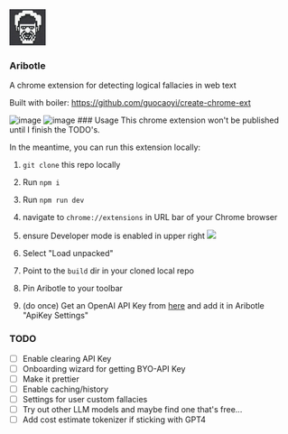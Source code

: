 <img src="https://github.com/clairefro/aribotle/blob/main/src/assets/logo.png?raw=true" width="64" style="margin: 0 auto;"/>

### Aribotle
A chrome extension for detecting logical fallacies in web text


Built with boiler: https://github.com/guocaoyi/create-chrome-ext

<img width="379" alt="image" src="https://github.com/guocaoyi/create-chrome-ext/assets/9841162/b30c393b-a2ce-4903-909c-d61d4192786f">

<img width="379" alt="image" src="https://github.com/guocaoyi/create-chrome-ext/assets/9841162/5aa14ef2-fc38-41b6-8cdd-c07a756619b4">
### Usage
This chrome extension won't be published until I finish the TODO's.

In the meantime, you can run this extension locally:

1. `git clone` this repo locally

1. Run `npm i`

1. Run `npm run dev`

1. navigate to `chrome://extensions` in URL bar of your Chrome browser

1. ensure Developer mode is enabled in upper right <img src="https://github.com/guocaoyi/create-chrome-ext/assets/9841162/eb2d9429-3327-48bf-a3ab-b8005cc063d1" width="100px">

1. Select "Load unpacked"

1. Point to the `build` dir in your cloned local repo

1. Pin Aribotle to your toolbar

1. (do once) Get an OpenAI API Key from [here](https://platform.openai.com/account/api-keys) and add it in Aribotle "ApiKey Settings"

### TODO
- [ ] Enable clearing API Key
- [ ] Onboarding wizard for getting BYO-API Key
- [ ] Make it prettier
- [ ] Enable caching/history
- [ ] Settings for user custom fallacies
- [ ] Try out other LLM models and maybe find one that's free...
- [ ] Add cost estimate tokenizer if sticking with GPT4
